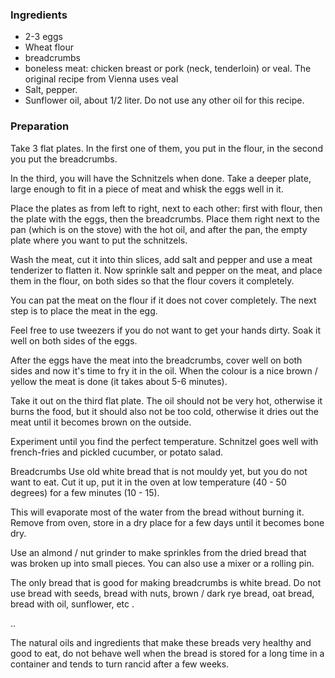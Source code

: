 
### Ingredients
- 2-3 eggs
- Wheat flour
- breadcrumbs
- boneless meat: chicken breast or pork (neck, tenderloin) or veal. The original recipe from Vienna uses veal
- Salt, pepper.
- Sunflower oil, about 1/2 liter. Do not use any other oil for this recipe.

### Preparation
Take 3 flat plates. In the first one of them, you put in the flour, in the second you put the breadcrumbs.

 In the third, you will have the Schnitzels when done. Take a deeper plate, large enough to fit in a piece of meat and whisk the eggs well in it.

 Place the plates as from left to right, next to each other: first with flour, then the plate with the eggs, then the breadcrumbs. Place them right next to the pan (which is on the stove) with the hot oil, and after the pan, the empty plate where you want to put the schnitzels.

 Wash the meat, cut it into thin slices, add salt and pepper and use a meat tenderizer to flatten it. Now sprinkle salt and pepper on the meat, and place them in the flour, on both sides so that the flour covers it completely.

 You can pat the meat on the flour if it does not cover completely. The next step is to place the meat in the egg.

 Feel free to use tweezers if you do not want to get your hands dirty. Soak it well on both sides of the eggs.

 After the eggs have the meat into the breadcrumbs, cover well on both sides and now it's time to fry it in the oil. When the colour is a nice brown / yellow the meat is done (it takes about 5-6 minutes).

 Take it out on the third flat plate. The oil should not be very hot, otherwise it burns the food, but it should also not be too cold, otherwise it dries out the meat until it becomes brown on the outside.

 Experiment until you find the perfect temperature. Schnitzel goes well with french-fries and pickled cucumber, or potato salad.

 Breadcrumbs Use old white bread that is not mouldy yet, but you do not want to eat. Cut it up, put it in the oven at low temperature (40 - 50 degrees) for a few minutes (10 - 15).

 This will evaporate most of the water from the bread without burning it. Remove from oven, store in a dry place for a few days until it becomes bone dry.

 Use an almond / nut grinder to make sprinkles from the dried bread that was broken up into small pieces. You can also use a mixer or a rolling pin.

 The only bread that is good for making breadcrumbs is white bread. Do not use bread with seeds, bread with nuts, brown / dark rye bread, oat bread, bread with oil, sunflower, etc .

..

 The natural oils and ingredients that make these breads very healthy and good to eat, do not behave well when the bread is stored for a long time in a container and tends to turn rancid after a few weeks.  